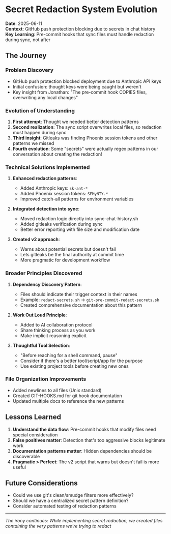 # Secret Redaction System Evolution

**Date**: 2025-06-11  
**Context**: GitHub push protection blocking due to secrets in chat history  
**Key Learning**: Pre-commit hooks that sync files must handle redaction during sync, not after

## The Journey

### Problem Discovery
- GitHub push protection blocked deployment due to Anthropic API keys
- Initial confusion: thought keys were being caught but weren't
- Key insight from Jonathan: "The pre-commit hook COPIES files, overwriting any local changes"

### Evolution of Understanding

1. **First attempt**: Thought we needed better detection patterns
2. **Second realization**: The sync script overwrites local files, so redaction must happen during sync
3. **Third insight**: Gitleaks was finding Phoenix session tokens and other patterns we missed
4. **Fourth evolution**: Some "secrets" were actually regex patterns in our conversation about creating the redaction!

### Technical Solutions Implemented

1. **Enhanced redaction patterns**:
   - Added Anthropic keys: `sk-ant-*`
   - Added Phoenix session tokens: `SFMyNTY.*`
   - Improved catch-all patterns for environment variables

2. **Integrated detection into sync**:
   - Moved redaction logic directly into sync-chat-history.sh
   - Added gitleaks verification during sync
   - Better error reporting with file size and modification date

3. **Created v2 approach**:
   - Warns about potential secrets but doesn't fail
   - Lets gitleaks be the final authority at commit time
   - More pragmatic for development workflow

### Broader Principles Discovered

1. **Dependency Discovery Pattern**:
   - Files should indicate their trigger context in their names
   - Example: `redact-secrets.sh` → `git-pre-commit-redact-secrets.sh`
   - Created comprehensive documentation about this pattern

2. **Work Out Loud Principle**:
   - Added to AI collaboration protocol
   - Share thinking process as you work
   - Make implicit reasoning explicit

3. **Thoughtful Tool Selection**:
   - "Before reaching for a shell command, pause"
   - Consider if there's a better tool/script/app for the purpose
   - Use existing project tools before creating new ones

### File Organization Improvements

- Added newlines to all files (Unix standard)
- Created GIT-HOOKS.md for git hook documentation
- Updated multiple docs to reference the new patterns

## Lessons Learned

1. **Understand the data flow**: Pre-commit hooks that modify files need special consideration
2. **False positives matter**: Detection that's too aggressive blocks legitimate work
3. **Documentation patterns matter**: Hidden dependencies should be discoverable
4. **Pragmatic > Perfect**: The v2 script that warns but doesn't fail is more useful

## Future Considerations

- Could we use git's clean/smudge filters more effectively?
- Should we have a centralized secret pattern definition?
- Consider automated testing of redaction patterns

---

*The irony continues: While implementing secret redaction, we created files containing the very patterns we're trying to redact*